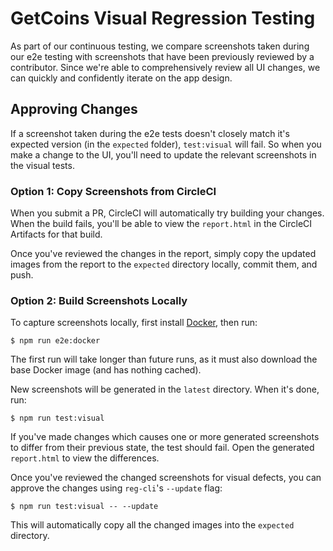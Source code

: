 # GetCoins Visual Regression Testing

As part of our continuous testing, we compare screenshots taken during our e2e testing with screenshots that have been previously reviewed by a contributor. Since we're able to comprehensively review all UI changes, we can quickly and confidently iterate on the app design.

## Approving Changes

If a screenshot taken during the e2e tests doesn't closely match it's expected version (in the `expected` folder), `test:visual` will fail. So when you make a change to the UI, you'll need to update the relevant screenshots in the visual tests.

### Option 1: Copy Screenshots from CircleCI

When you submit a PR, CircleCI will automatically try building your changes. When the build fails, you'll be able to view the `report.html` in the CircleCI Artifacts for that build.

Once you've reviewed the changes in the report, simply copy the updated images from the report to the `expected` directory locally, commit them, and push.

### Option 2: Build Screenshots Locally

To capture screenshots locally, first install [Docker](https://www.docker.com/), then run:

```
$ npm run e2e:docker
```

The first run will take longer than future runs, as it must also download the base Docker image (and has nothing cached).

New screenshots will be generated in the `latest` directory. When it's done, run:

```
$ npm run test:visual
```

If you've made changes which causes one or more generated screenshots to differ from their previous state, the test should fail. Open the generated `report.html` to view the differences.

Once you've reviewed the changed screenshots for visual defects, you can approve the changes using `reg-cli`'s `--update` flag:

```
$ npm run test:visual -- --update
```

This will automatically copy all the changed images into the `expected` directory.
